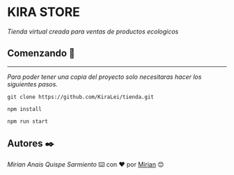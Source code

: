 # KIRA STORE

_Tienda virtual creada para ventas de productos ecologicos_
## Comenzando 🚀
--------------------------------------------------------------------------------------------------------------
_Para poder tener una copia del proyecto solo necesitaras hacer los siguientes pasos._

```
git clone https://github.com/KiraLei/tienda.git
```

```
npm install
```
```
npm run start
```

## Autores ✒️
_Mirian Anais Quispe Sarmiento_
⌨️ con ❤️ por [Mirian](https://github.com/KiraLei) 😊